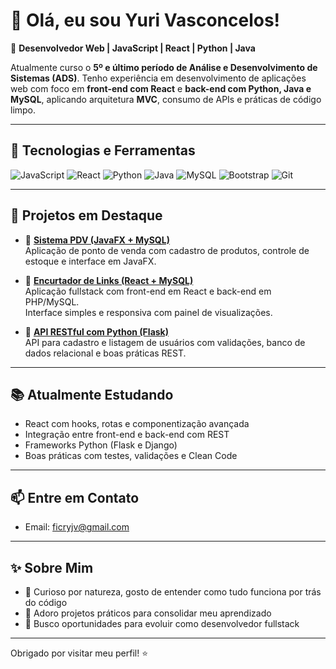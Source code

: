 # 👋 Olá, eu sou Yuri Vasconcelos!

🎯 **Desenvolvedor Web | JavaScript | React | Python | Java**

Atualmente curso o **5º e último período de Análise e Desenvolvimento de Sistemas (ADS)**. Tenho experiência em desenvolvimento de aplicações web com foco em **front-end com React** e **back-end com Python, Java e MySQL**, aplicando arquitetura **MVC**, consumo de APIs e práticas de código limpo.

---

## 🚀 Tecnologias e Ferramentas

![JavaScript](https://img.shields.io/badge/JavaScript-F7DF1E?style=for-the-badge&logo=javascript&logoColor=black)
![React](https://img.shields.io/badge/React-20232A?style=for-the-badge&logo=react&logoColor=61DAFB)
![Python](https://img.shields.io/badge/Python-3776AB?style=for-the-badge&logo=python&logoColor=white)
![Java](https://img.shields.io/badge/Java-ED8B00?style=for-the-badge&logo=java&logoColor=white)
![MySQL](https://img.shields.io/badge/MySQL-005C84?style=for-the-badge&logo=mysql&logoColor=white)
![Bootstrap](https://img.shields.io/badge/Bootstrap-563D7C?style=for-the-badge&logo=bootstrap&logoColor=white)
![Git](https://img.shields.io/badge/Git-F05032?style=for-the-badge&logo=git&logoColor=white)

---

## 📌 Projetos em Destaque

- 🔹 [**Sistema PDV (JavaFX + MySQL)**](https://github.com/seu-usuario/pdv-javafx)  
  Aplicação de ponto de venda com cadastro de produtos, controle de estoque e interface em JavaFX.

- 🔹 [**Encurtador de Links (React + MySQL)**](https://github.com/seu-usuario/encurtador-links)  
  Aplicação fullstack com front-end em React e back-end em PHP/MySQL.  
  Interface simples e responsiva com painel de visualizações.

- 🔹 [**API RESTful com Python (Flask)**](https://github.com/seu-usuario/api-python-flask)  
  API para cadastro e listagem de usuários com validações, banco de dados relacional e boas práticas REST.

---

## 📚 Atualmente Estudando

- React com hooks, rotas e componentização avançada  
- Integração entre front-end e back-end com REST  
- Frameworks Python (Flask e Django)  
- Boas práticas com testes, validações e Clean Code

---

## 📫 Entre em Contato

- Email: [ficryjv@gmail.com](mailto:ficryjv@gmail.com)  
<!-- - LinkedIn: [linkedin.com/in/seu-linkedin](https://linkedin.com/in/seu-linkedin) -->

---

## ✨ Sobre Mim

- 🧠 Curioso por natureza, gosto de entender como tudo funciona por trás do código  
- 🔧 Adoro projetos práticos para consolidar meu aprendizado  
- 🚀 Busco oportunidades para evoluir como desenvolvedor fullstack

---

Obrigado por visitar meu perfil! ⭐  
